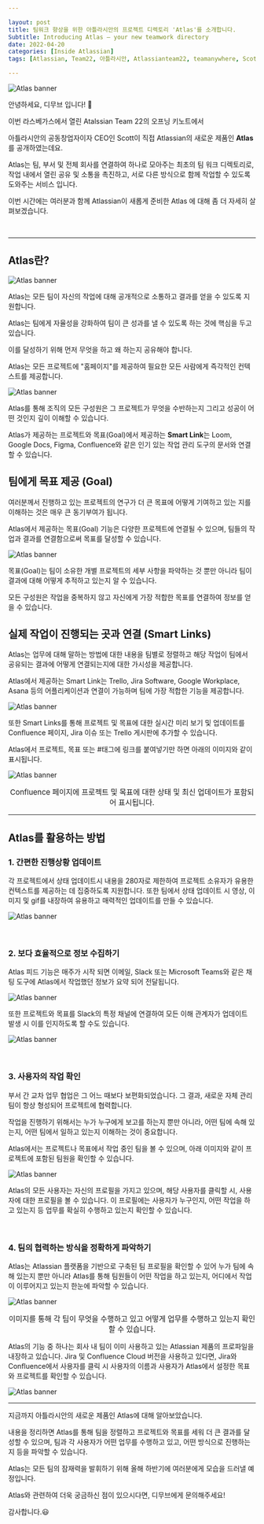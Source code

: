 ```yaml
---

layout: post
title: 팀워크 향상을 위한 아틀라시안의 프로젝트 디렉토리 'Atlas'를 소개합니다.
Subtitle: Introducing Atlas – your new teamwork directory
date: 2022-04-20
categories: [Inside Atlassian]
tags: [Atlassian, Team22, 아틀라시안, Atlassianteam22, teamanywhere, Scottfarquhar, Lasvegas, 아틀라시안컨퍼런스, postcovid, atlas, atlassiananlytics, team22keynote, 아틀라스]

---
```



![Atlas banner](/assets/images/banners/Intro-Atlas/Main.png)

안녕하세요, 디무브 입니다! 🎈

 이번 라스베가스에서 열린 Atalssian Team 22의 오프닝 키노트에서 

아틀라시안의 공동창업자이자 CEO인 Scott이 직접 Atlassian의 새로운 제품인 **Atlas**를 공개하였는데요. 

 

Atlas는 팀, 부서 및 전체 회사를 연결하여 하나로 모아주는 최초의 팀 워크 디렉토리로,  작업 내에서 열린 공유 및 소통을 촉진하고, 서로 다른 방식으로 함께 작업할 수 있도록 도와주는 서비스 입니다.

 

이번 시간에는 여러분과 함께 Atlassian이 새롭게 준비한 Atlas 에 대해 좀 더 자세히 살펴보겠습니다.

<br>

----------

## Atlas란? 



![Atlas banner](/assets/images/banners/Intro-Atlas/1.png)

Atlas는 모든 팀이 자신의 작업에 대해 공개적으로 소통하고 결과를 얻을 수 있도록 지원합니다. 

Atlas는 팀에게 자율성을 강화하여 팀이 큰 성과를 낼 수 있도록 하는 것에 핵심을 두고 있습니다. 

이를 달성하기 위해 먼저 무엇을 하고 왜 하는지 공유해야 합니다. 

 

Atlas는 모든 프로젝트에 "홈페이지"를 제공하여 필요한 모든 사람에게 즉각적인 컨텍스트를 제공합니다.

![Atlas banner](/assets/images/banners/Intro-Atlas/2.png)

Atlas를 통해 조직의 모든 구성원은 그 프로젝트가 무엇을 수반하는지 그리고 성공이 어떤 것인지 깊이 이해할 수 있습니다.

Atlas가 제공하는 프로젝트와 목표(Goal)에서 제공하는 **Smart Link**는 Loom, Google Docs, Figma, Confluence와 같은 인기 있는 작업 관리 도구의 문서와 연결할 수 있습니다.  

## 팀에게 목표 제공 (Goal)  

여러분께서 진행하고 있는 프로젝트의 연구가 더 큰 목표에 어떻게 기여하고 있는 지를 이해하는 것은 매우 큰 동기부여가 됩니다.  

Atlas에서 제공하는 목표(Goal) 기능은 다양한 프로젝트에 연결될 수 있으며, 팀들의 작업과 결과를 연결함으로써 목표를 달성할 수 있습니다.

![Atlas banner](/assets/images/banners/Intro-Atlas/3.png)



목표(Goal)는 팀이 소유한 개별 프로젝트의 세부 사항을 파악하는 것 뿐만 아니라 팀이 결과에 대해 어떻게 추적하고 있는지 알 수 있습니다.

모든 구성원은 작업을 중복하지 않고 자신에게 가장 적합한 목표를 연결하여 정보를 얻을 수 있습니다.

 

## 실제 작업이 진행되는 곳과 연결 (Smart Links)

Atlas는 업무에 대해 말하는 방법에 대한 내용을 팀별로 정렬하고 해당 작업이 팀에서 공유되는 결과에 어떻게 연결되는지에 대한 가시성을 제공합니다.  

Atlas에서 제공하는 Smart Link는 Trello, Jira Software, Google Workplace, Asana 등의 어플리케이션과 연결이 가능하며 팀에 가장 적합한 기능을 제공합니다.

![Atlas banner](/assets/images/banners/Intro-Atlas/4.png)

또한 Smart Links를 통해 프로젝트 및 목표에 대한 실시간 미리 보기 및 업데이트를 Confluence 페이지, Jira 이슈 또는 Trello 게시판에 추가할 수 있습니다. 

Atlas에서 프로젝트, 목표 또는 #태그에 링크를 붙여넣기만 하면 아래의 이미지와 같이 표시됩니다.

![Atlas banner](/assets/images/banners/Intro-Atlas/5.png)

<center><p style="font-size: 15px;">Confluence 페이지에 프로젝트 및 목표에 대한 상태 및 최신 업데이트가 포함되어 표시됩니다.</p></center>

---

## Atlas를 활용하는 방법

### 1. 간편한 진행상황 업데이트


각 프로젝트에서 상태 업데이트시 내용을 280자로 제한하여 프로젝트 소유자가 유용한 컨텍스트를 제공하는 데 집중하도록 지원합니다.  또한 팀에서 상태 업데이트 시 영상, 이미지 및 gif를 내장하여 유용하고 매력적인 업데이트를 만들 수 있습니다.

![Atlas banner](/assets/images/banners/Intro-Atlas/6.png)

<br/>

### 2. 보다 효율적으로 정보 수집하기


Atlas 피드 기능은 매주가 시작 되면 이메일, Slack 또는 Microsoft Teams와 같은 채팅 도구에 Atlas에서 작업했던 정보가 요약 되어 전달됩니다.

![Atlas banner](/assets/images/banners/Intro-Atlas/7.png)

또한 프로젝트와 목표를 Slack의 특정 채널에 연결하여 모든 이해 관계자가 업데이트 발생 시 이를 인지하도록 할 수도 있습니다.

![Atlas banner](/assets/images/banners/Intro-Atlas/8.png)

<br/>

### 3. 사용자의 작업 확인

부서 간 교차 업무 협업은 그 어느 때보다 보편화되었습니다. 그 결과, 새로운 자체 관리 팀이 항상 형성되어 프로젝트에 협력합니다. 

작업을 진행하기 위해서는 누가 누구에게 보고를 하는지 뿐만 아니라, 어떤 팀에 속해 있는지, 어떤 팀에서 일하고 있는지 이해하는 것이 중요합니다.

Atlas에서는 프로젝트나 목표에서 작업 중인 팀을 볼 수 있으며, 아래 이미지와 같이 프로젝트에 포함된 팀원을 확인할 수 있습니다.

![Atlas banner](/assets/images/banners/Intro-Atlas/9.png)

Atlas의 모든 사용자는 자신의 프로필을 가지고 있으며, 해당 사용자를 클릭할 시, 사용자에 대한 프로필을 볼 수 있습니다. 이 프로필에는 사용자가 누구인지, 어떤 작업을 하고 있는지 등  업무를 확실히 수행하고 있는지 확인할 수 있습니다.

<br/>

### 4. 팀의 협력하는 방식을 정확하게 파악하기

 

Atlas는 Atlassian 플랫폼을 기반으로 구축된 팀 프로필을 확인할 수 있어 누가 팀에 속해 있는지 뿐만 아니라 Atlas를 통해 팀원들이 어떤 작업을 하고 있는지, 어디에서 작업이 이루어지고 있는지 한눈에 파악할 수 있습니다.



![Atlas banner](/assets/images/banners/Intro-Atlas/10.png)

<center><p style="font-size: 15px;">이미지를 통해 각 팀이 무엇을 수행하고 있고 어떻게 업무를 수행하고 있는지 확인할 수 있습니다.</p></center>



Atlas의 기능 중 하나는 회사 내 팀이 이미 사용하고 있는 Atlassian 제품의 프로파일을 내장하고 있습니다.  Jira 및 Confluence Cloud 버전을 사용하고 있다면, Jira와 Confluence에서 사용자를 클릭 시 사용자의 이름과 사용자가 Atlas에서 설정한 목표와 프로젝트를 확인할 수 있습니다.



![Atlas banner](/assets/images/banners/Intro-Atlas/11.png)

----------

지금까지 아틀라시안의 새로운 제품인 Atlas에 대해 알아보았습니다. 

내용을 정리하면 Atlas를 통해 팀을 정렬하고 프로젝트와 목표를 세워 더 큰 결과를 달성할 수 있으며, 팀과 각 사용자가 어떤 업무를 수행하고 있고, 어떤 방식으로 진행하는지 등을 파악할 수 있습니다.

Atlas는 모든 팀의 잠재력을 발휘하기 위해 올해 하반기에 여러분에게 모습을 드러낼 예정입니다.

 

Atlas와 관련하여 더욱 궁금하신 점이 있으시다면, 디무브에게 문의해주세요!

 

감사합니다.😃 
